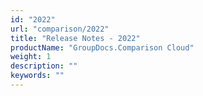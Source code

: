 ```yaml
---
id: "2022"
url: "comparison/2022"
title: "Release Notes - 2022"
productName: "GroupDocs.Comparison Cloud"
weight: 1
description: ""
keywords: ""
---
```

